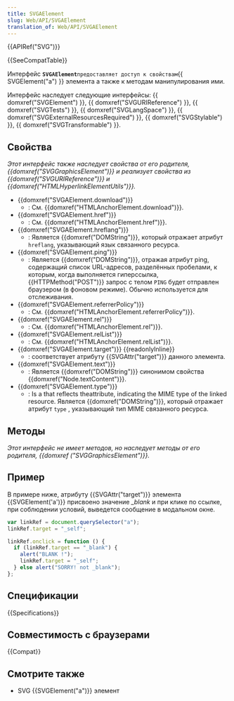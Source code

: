 ```yaml
---
title: SVGAElement
slug: Web/API/SVGAElement
translation_of: Web/API/SVGAElement
---
```


{{APIRef("SVG")}}

{{SeeCompatTable}}

Интерфейс **`SVGAElement`**`предоставляет доступ к свойствам`{{ SVGElement("a") }} элемента а также к методам манипулирования ими.

Интерфейс наследует следующие интерфейсы: {{ domxref("SVGElement") }}, {{ domxref("SVGURIReference") }}, {{ domxref("SVGTests") }}, {{ domxref("SVGLangSpace") }}, {{ domxref("SVGExternalResourcesRequired") }}, {{ domxref("SVGStylable") }}, {{ domxref("SVGTransformable") }}.

## Свойства

_Этот интерфейс также наследует свойства от его родителя, {{domxref("SVGGraphicsElement")}} и реализует свойства из {{domxref("SVGURIReference")}} и {{domxref("HTMLHyperlinkElementUtils")}}._

- {{domxref("SVGAElement.download")}}
  - : См. {{domxref("HTMLAnchorElement.download")}}.
- {{domxref("SVGAElement.href")}}
  - : См. {{domxref("HTMLAnchorElement.href")}}.
- {{domxref("SVGAElement.hreflang")}}
  - : Является {{domxref("DOMString")}}, который отражает атрибут `hreflang`, указывающий язык связанного ресурса.
- {{domxref("SVGAElement.ping")}}
  - : Является {{domxref("DOMString")}}, отражая атрибут ping, содержащий список URL-адресов, разделённых пробелами, к которым, когда выполняется гиперссылка, {{HTTPMethod("POST")}} запрос с телом `PING` будет отправлен браузером (в фоновом режиме). Обычно используется для отслеживания.
- {{domxref("SVGAElement.referrerPolicy")}}
  - : См. {{domxref("HTMLAnchorElement.referrerPolicy")}}.
- {{domxref("SVGAElement.rel")}}
  - : См. {{domxref("HTMLAnchorElement.rel")}}.
- {{domxref("SVGAElement.relList")}}
  - : См. {{domxref("HTMLAnchorElement.relList")}}.
- {{domxref("SVGAElement.target")}} {{readonlyInline}}
  - : соответствует атрибуту {{SVGAttr("target")}} данного элемента.
- {{domxref("SVGAElement.text")}}
  - : Является {{domxref("DOMString")}} синонимом свойства {{domxref("Node.textContent")}}.
- {{domxref("SVGAElement.type")}}
  - : Is a that reflects theattribute, indicating the MIME type of the linked resource.
    Является {{domxref("DOMString")}}, который отражает атрибут `type` , указывающий тип MIME связанного ресурса.

## Методы

_Этот интерфейс не имеет методов, но наследует методы от его родителя, {{domxref ("SVGGraphicsElement")}}._

## Пример

В примере ниже, атрибуту {{SVGAttr("target")}} элемента {{SVGElement('a')}} присвоено значение _\_blank_ и при клике по ссылке, при соблюдении условий, выведется сообщение в модальном окне.

```js
var linkRef = document.querySelector("a");
linkRef.target = "_self";

linkRef.onclick = function () {
  if (linkRef.target == "_blank") {
    alert("BLANK !");
    linkRef.target = "_self";
  } else alert("SORRY! not _blank");
};
```

## Спецификации

{{Specifications}}

## Совместимость с браузерами

{{Compat}}

## Смотрите также

- SVG {{SVGElement("a")}} элемент
